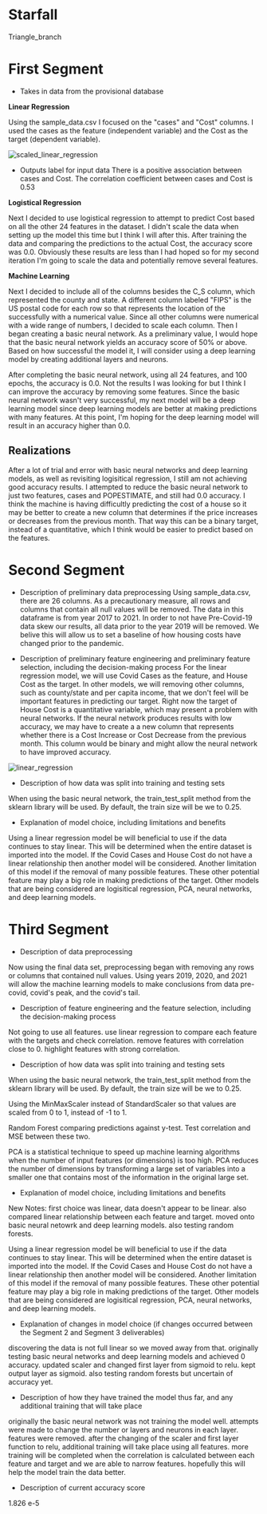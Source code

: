 # Starfall
Triangle_branch

# First Segment

- Takes in data from the provisional database

**Linear Regression**

Using the sample_data.csv I focused on the "cases" and "Cost" columns. I used the cases as the feature (independent variable) and the Cost as the target (dependent variable). 

![scaled_linear_regression](https://user-images.githubusercontent.com/109091887/208565119-1a69f486-5057-426f-bc0a-daebbb983e16.png)

- Outputs label for input data
There is a positive association between cases and Cost. The correlation coefficient between cases and Cost is 0.53

**Logistical Regression**

Next I decided to use logistical regression to attempt to predict Cost based on all the other 24 features in the dataset. I didn't scale the data when setting up the model this time but I think I will after this. After training the data and comparing the predictions to the actual Cost, the accuracy score was 0.0. Obviously these results are less than I had hoped so for my second iteration I'm going to scale the data and potentially remove several features.

**Machine Learning**

Next I decided to include all of the columns besides the C_S column, which represented the county and state. A different column labeled "FIPS" is the US postal code for each row so that represents the location of the successfully with a numerical value. Since all other columns were numerical with a wide range of numbers, I decided to scale each column. Then I began creating a basic neural network. As a preliminary value, I would hope that the basic neural network yields an accuracy score of 50% or above. Based on how successful the model it, I will consider using a deep learning model by creating additional layers and neurons. 

After completing the basic neural network, using all 24 features, and 100 epochs, the accuracy is 0.0. Not the results I was looking for but I think I can improve the accuracy by removing some features. Since the basic neural network wasn't very successful, my next model will be a deep learning model since deep learning models are better at making predictions with many features. At this point, I'm hoping for the deep learning model will result in an accuracy higher than 0.0.

## Realizations

After a lot of trial and error with basic neural networks and deep learning models, as well as revisiting logisitical regression, I still am not achieving good accuracy results. I attempted to reduce the basic neural network to just two features, cases and POPESTIMATE, and still had 0.0 accuracy. I think the machine is having difficultly predicting the cost of a house so it may be better to create a new column that determines if the price increases or decreases from the previous month. That way this can be a binary target, instead of a quantitative, which I think would be easier to predict based on the features. 

# Second Segment

- Description of preliminary data preprocessing
Using sample_data.csv, there are 26 columns. As a precautionary measure, all rows and columns that contain all null values will be removed. The data in this dataframe is from year 2017 to 2021. In order to not have Pre-Covid-19 data skew our results, all data prior to the year 2019 will be removed. We belive this will allow us to set a baseline of how housing costs have changed prior to the pandemic. 

- Description of preliminary feature engineering and preliminary feature selection, including the decision-making process
For the linear regression model, we will use Covid Cases as the feature, and House Cost as the target. In other models, we will removing other columns, such as county/state and per capita income, that we don't feel will be important features in predicting our target. Right now the target of House Cost is a quantitative variable, which may present a problem with neural networks. If the neural network produces results with low accuracy, we may have to create a a new column that represents whether there is a Cost Increase or Cost Decrease from the previous month. This column would be binary and might allow the neural network to have improved accuracy. 

![linear_regression](https://user-images.githubusercontent.com/109091887/209036936-a2f53f8c-03d2-4940-ba62-9372d25c919c.png)

- Description of how data was split into training and testing sets

When using the basic neural network, the train_test_split method from the sklearn library will be used. By default, the train size will be we to 0.25. 

- Explanation of model choice, including limitations and benefits

Using a linear regression model be will beneficial to use if the data continues to stay linear. This will be determined when the entire dataset is imported into the model. If the Covid Cases and House Cost do not have a linear relationship then another model will be considered. Another limitation of this model if the removal of many possible features. These other potential feature may play a big role in making predictions of the target. Other models that are being considered are logisitical regression, PCA, neural networks, and deep learning models. 

# Third Segment
- Description of data preprocessing

Now using the final data set, preprocessing began with removing any rows or columns that contained null values. Using years 2019, 2020, and 2021 will allow the machine learning models to make conclusions from data pre-covid, covid's peak, and the covid's tail.

- Description of feature engineering and the feature selection, including the decision-making process

Not going to use all features. use linear regression to compare each feature with the targets and check correlation. remove features with correlation close to 0. highlight features with strong correlation. 

- Description of how data was split into training and testing sets

When using the basic neural network, the train_test_split method from the sklearn library will be used. By default, the train size will be we to 0.25. 

Using the MinMaxScaler instead of StandardScaler so that values are scaled from 0 to 1, instead of -1 to 1.

Random Forest comparing predictions against y-test. Test correlation and MSE between these two.

PCA is a statistical technique to speed up machine learning algorithms when the number of input features (or dimensions) is too high. PCA reduces the number of dimensions by transforming a large set of variables into a smaller one that contains most of the information in the original large set.

- Explanation of model choice, including limitations and benefits


New Notes: first choice was linear, data doesn't appear to be linear. also compared linear relationship between each feature and target. moved onto basic neural netowrk and deep learning models. also testing random forests. 

Using a linear regression model be will beneficial to use if the data continues to stay linear. This will be determined when the entire dataset is imported into the model. If the Covid Cases and House Cost do not have a linear relationship then another model will be considered. Another limitation of this model if the removal of many possible features. These other potential feature may play a big role in making predictions of the target. Other models that are being considered are logisitical regression, PCA, neural networks, and deep learning models. 

- Explanation of changes in model choice (if changes occurred between the Segment 2 and Segment 3 deliverables)

discovering the data is not full linear so we moved away from that. originally testing basic neural networks and deep learning models and achieved 0 accuracy. updated scaler and changed first layer from sigmoid to relu. kept output layer as sigmoid. also testing random forests but uncertain of accuracy yet.

- Description of how they have trained the model thus far, and any additional training that will take place

originally the basic neural network was not training the model well. attempts were made to change the number or layers and neurons in each layer. features were removed. after the changing of the scaler and first layer function to relu, additional training will take place using all features. more training will be completed when the correlation is calculated between each feature and target and we are able to narrow features. hopefully this will help the model train the data better. 

- Description of current accuracy score

1.826 e-5
